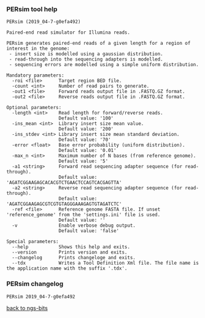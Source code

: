 ### PERsim tool help
	PERsim (2019_04-7-g0efa492)
	
	Paired-end read simulator for Illumina reads.
	
	PERsim generates paired-end reads of a given length for a region of interest in the genome:
	 - insert size is modelled using a gaussian distribution.
	 - read-through into the sequencing adapters is modelled.
	 - sequencing errors are modelled using a simple uniform distribution.
	
	Mandatory parameters:
	  -roi <file>      Target region BED file.
	  -count <int>     Number of read pairs to generate.
	  -out1 <file>     Forward reads output file in .FASTQ.GZ format.
	  -out2 <file>     Reverse reads output file in .FASTQ.GZ format.
	
	Optional parameters:
	  -length <int>    Read length for forward/reverse reads.
	                   Default value: '100'
	  -ins_mean <int>  Library insert size mean value.
	                   Default value: '200'
	  -ins_stdev <int> Library insert size mean standard deviation.
	                   Default value: '70'
	  -error <float>   Base error probability (uniform distribution).
	                   Default value: '0.01'
	  -max_n <int>     Maximum number of N bases (from reference genome).
	                   Default value: '5'
	  -a1 <string>     Forward read sequencing adapter sequence (for read-through).
	                   Default value: 'AGATCGGAAGAGCACACGTCTGAACTCCAGTCACGAGTTA'
	  -a2 <string>     Reverse read sequencing adapter sequence (for read-through).
	                   Default value: 'AGATCGGAAGAGCGTCGTGTAGGGAAAGAGTGTAGATCTC'
	  -ref <file>      Reference genome FASTA file. If unset 'reference_genome' from the 'settings.ini' file is used.
	                   Default value: ''
	  -v               Enable verbose debug output.
	                   Default value: 'false'
	
	Special parameters:
	  --help           Shows this help and exits.
	  --version        Prints version and exits.
	  --changelog      Prints changeloge and exits.
	  --tdx            Writes a Tool Definition Xml file. The file name is the application name with the suffix '.tdx'.
	
### PERsim changelog
	PERsim 2019_04-7-g0efa492
	
[back to ngs-bits](https://github.com/imgag/ngs-bits)